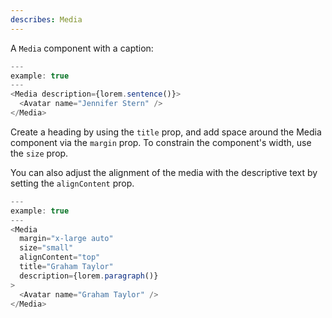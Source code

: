 ```yaml
---
describes: Media
---
```


A `Media` component with a caption:

```js
---
example: true
---
<Media description={lorem.sentence()}>
  <Avatar name="Jennifer Stern" />
</Media>
```

Create a heading by using the `title` prop, and add space around the Media
component via the `margin` prop. To constrain the component's width, use
the `size` prop.

You can also adjust the alignment of the media with the descriptive text by
setting the `alignContent` prop.

```js
---
example: true
---
<Media
  margin="x-large auto"
  size="small"
  alignContent="top"
  title="Graham Taylor"
  description={lorem.paragraph()}
>
  <Avatar name="Graham Taylor" />
</Media>
```
